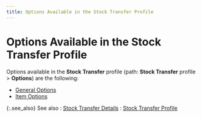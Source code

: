 ```yaml
---
title: Options Available in the Stock Transfer Profile
---
```


# Options Available in the Stock Transfer Profile


Options available in the **Stock Transfer** profile (path: **Stock Transfer** profile > **Options**) are the following:

- [General Options]({{site.wm_baseurl}}/misc/general_options_options_in_stock_transfer_profile.html)
- [Item Options]({{site.wm_baseurl}}/misc/item_options_options_in_stock_transfer_profile.html)



{:.see_also}
See also
: [Stock Transfer Details]({{site.wm_baseurl}}/inv-adj/stk-trans/stock-transfer-details/stock_transfer_details.html)
: [Stock Transfer Profile]({{site.wm_baseurl}}/inv-adj/stk-trans/create-stock-transfer-document/the_stock_transfers_profile.html)
